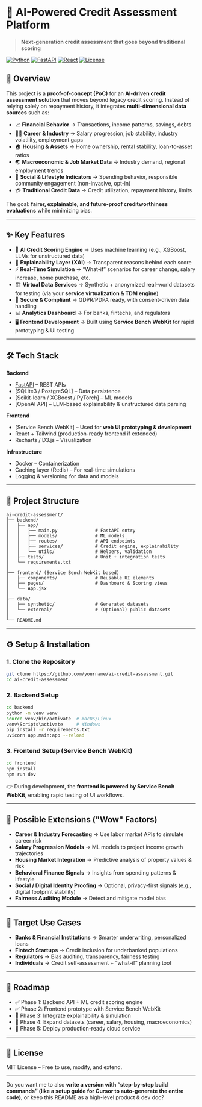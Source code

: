 # 🏦 AI-Powered Credit Assessment Platform

> **Next-generation credit assessment that goes beyond traditional scoring**

[![Python](https://img.shields.io/badge/Python-3.8+-blue.svg)](https://python.org)
[![FastAPI](https://img.shields.io/badge/FastAPI-0.68+-green.svg)](https://fastapi.tiangolo.com)
[![React](https://img.shields.io/badge/React-18+-blue.svg)](https://reactjs.org)
[![License](https://img.shields.io/badge/License-MIT-yellow.svg)](LICENSE)

## 🚀 Overview

This project is a **proof-of-concept (PoC)** for an **AI-driven credit assessment solution** that moves beyond legacy credit scoring. Instead of relying solely on repayment history, it integrates **multi-dimensional data sources** such as:

* 📈 **Financial Behavior** → Transactions, income patterns, savings, debts
* 👩‍💼 **Career & Industry** → Salary progression, job stability, industry volatility, employment gaps
* 🏠 **Housing & Assets** → Home ownership, rental stability, loan-to-asset ratios
* 🌏 **Macroeconomic & Job Market Data** → Industry demand, regional employment trends
* 👥 **Social & Lifestyle Indicators** → Spending behavior, responsible community engagement (non-invasive, opt-in)
* 💳 **Traditional Credit Data** → Credit utilization, repayment history, limits

The goal: **fairer, explainable, and future-proof creditworthiness evaluations** while minimizing bias.

---

## ✨ Key Features

* 🔮 **AI Credit Scoring Engine** → Uses machine learning (e.g., XGBoost, LLMs for unstructured data)
* 🧠 **Explainability Layer (XAI)** → Transparent reasons behind each score
* ⚡ **Real-Time Simulation** → “What-if” scenarios for career change, salary increase, home purchase, etc.
* 🏗️ **Virtual Data Services** → Synthetic + anonymized real-world datasets for testing (via your **service virtualization & TDM engine**)
* 🔐 **Secure & Compliant** → GDPR/PDPA ready, with consent-driven data handling
* 📊 **Analytics Dashboard** → For banks, fintechs, and regulators
* 🖥️ **Frontend Development** → Built using **Service Bench WebKit** for rapid prototyping & UI testing

---

## 🛠️ Tech Stack

**Backend**

* [FastAPI](https://fastapi.tiangolo.com/) – REST APIs
* \[SQLite3 / PostgreSQL] – Data persistence
* \[Scikit-learn / XGBoost / PyTorch] – ML models
* \[OpenAI API] – LLM-based explainability & unstructured data parsing

**Frontend**

* \[Service Bench WebKit] – Used for **web UI prototyping & development**
* React + Tailwind (production-ready frontend if extended)
* Recharts / D3.js – Visualization

**Infrastructure**

* Docker – Containerization
* Caching layer (Redis) – For real-time simulations
* Logging & versioning for data and models

---

## 📂 Project Structure

```
ai-credit-assessment/
├── backend/
│   ├── app/
│   │   ├── main.py              # FastAPI entry
│   │   ├── models/              # ML models
│   │   ├── routes/              # API endpoints
│   │   ├── services/            # Credit engine, explainability
│   │   └── utils/               # Helpers, validation
│   ├── tests/                   # Unit + integration tests
│   └── requirements.txt
│
├── frontend/ (Service Bench WebKit based)
│   ├── components/              # Reusable UI elements
│   ├── pages/                   # Dashboard & Scoring views
│   └── App.jsx
│
├── data/
│   ├── synthetic/               # Generated datasets
│   └── external/                # (Optional) public datasets
│
└── README.md
```

---

## ⚙️ Setup & Installation

### 1. Clone the Repository

```bash
git clone https://github.com/yourname/ai-credit-assessment.git
cd ai-credit-assessment
```

### 2. Backend Setup

```bash
cd backend
python -m venv venv
source venv/bin/activate  # macOS/Linux
venv\Scripts\activate     # Windows
pip install -r requirements.txt
uvicorn app.main:app --reload
```

### 3. Frontend Setup (Service Bench WebKit)

```bash
cd frontend
npm install
npm run dev
```

👉 During development, the **frontend is powered by Service Bench WebKit**, enabling rapid testing of UI workflows.

---

## 🌟 Possible Extensions ("Wow" Factors)

* **Career & Industry Forecasting** → Use labor market APIs to simulate career risk
* **Salary Progression Models** → ML models to project income growth trajectories
* **Housing Market Integration** → Predictive analysis of property values & risk
* **Behavioral Finance Signals** → Insights from spending patterns & lifestyle
* **Social / Digital Identity Proofing** → Optional, privacy-first signals (e.g., digital footprint stability)
* **Fairness Auditing Module** → Detect and mitigate model bias

---

## 🎯 Target Use Cases

* **Banks & Financial Institutions** → Smarter underwriting, personalized loans
* **Fintech Startups** → Credit inclusion for underbanked populations
* **Regulators** → Bias auditing, transparency, fairness testing
* **Individuals** → Credit self-assessment + “what-if” planning tool

---

## 📌 Roadmap

* ✅ Phase 1: Backend API + ML credit scoring engine
* ✅ Phase 2: Frontend prototype with Service Bench WebKit
* 🔄 Phase 3: Integrate explainability & simulation
* 🔄 Phase 4: Expand datasets (career, salary, housing, macroeconomics)
* 🔮 Phase 5: Deploy production-ready cloud service

---

## 📖 License

MIT License – Free to use, modify, and extend.

---

Do you want me to also **write a version with “step-by-step build commands” (like a setup guide for Cursor to auto-generate the entire code)**, or keep this README as a high-level product & dev doc?
